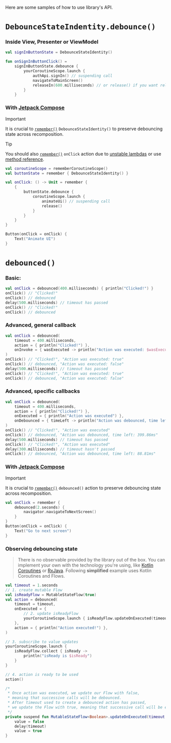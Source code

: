 Here are some samples of how to use library's API.

# `DebounceStateIndentity.debounce()`

### Inside View, Presenter or ViewModel

```kotlin
val signInButtonState = DebounceStateIdentity()

fun onSignInButtonClick() =
    signInButtonState.debounce {
        yourCoroutineScope.launch {
            authApi.signIn() // suspending call
            navigateToMainScreen()
            releaseIn(600.milliseconds) // or release() if you want release debouncing immediately
        }
    }
```

### With [Jetpack Compose](https://developer.android.com/jetpack/compose)

> [!IMPORTANT]
> It is crucial to [`remember()`](https://developer.android.com/jetpack/compose/state) `DebounceStateIdentity()` to preserve debouncing state across recomposition.

> [!TIP]
> You should also [`remember()`](https://developer.android.com/jetpack/compose/state) `onClick` action due to [unstable lambdas](https://multithreaded.stitchfix.com/blog/2022/08/05/jetpack-compose-recomposition/#:~:text=Gotcha%20%2D%20Unstable%20Lambdas) or use [method reference](https://docs.oracle.com/javase/tutorial/java/javaOO/methodreferences.html).

```kotlin
val coroutineScope = rememberCoroutineScope()
val buttonState = remember { DebounceStateIdentity() }

val onClick: () -> Unit = remember {
    {
        buttonState.debounce {
            coroutineScope.launch {
                animateUi() // suspending call
                release()
            }
        }
    }
}

Button(onClick = onClick) {
    Text("Animate UI")
}
```

# `debounced()`

### Basic:
```kotlin
val onClick = debounced(400.milliseconds) { println("Clicked!") }
onClick() // "Clicked!"
onClick() // debounced
delay(500.milliseconds) // timeout has passed
onClick() // "Clicked!"
onClick() // debounced
```

### Advanced, general callback
```kotlin
val onClick = debounced(
    timeout = 400.milliseconds,
    action = { println("Clicked!") },
    onInvoke = { wasExecuted -> println("Action was executed: $wasExecuted") },
)
onClick() // "Clicked!", "Action was executed: true"
onClick() // debounced, "Action was executed: false"
delay(500.milliseconds) // timeout has passed
onClick() // "Clicked!", "Action was executed: true"
onClick() // debounced, "Action was executed: false"
```

### Advanced, specific callbacks
```kotlin
val onClick = debounced(
    timeout = 400.milliseconds,
    action = { println("Clicked!") },
    onExecuted = { println("Action was executed") },
    onDebounced = { timeLeft -> println("Action was debounced, time left: $timeLeft") },
)
onClick() // "Clicked!", "Action was executed"
onClick() // debounced, "Action was debounced, time left: 399.86ms"
delay(500.milliseconds) // timeout has passed
onClick() // "Clicked!", "Action was executed"
delay(300.milliseconds) // timeout hasn't passed
onClick() // debounced, "Action was debounced, time left: 88.81ms"
```

### With [Jetpack Compose](https://developer.android.com/jetpack/compose)

> [!IMPORTANT]
> It is crucial to [`remember()`](https://developer.android.com/jetpack/compose/state) `debounced()` action to preserve debouncing state across recomposition.

```kotlin
val onClick = remember {
    debounced(2.seconds) {
        navigator.navigateToNextScreen()
    }
}
Button(onClick = onClick) {
    Text("Go to next screen")
}
```

### Observing debouncing state
> There is no observable provided by the library out of the box.
> You can implement your own with the technology you're using, like [Kotlin Coroutines](https://github.com/Kotlin/kotlinx.coroutines) or [RxJava](https://github.com/ReactiveX/RxJava).
> Following __simplified__ example uses Kotlin Coroutines and Flows.

```kotlin
val timeout = 1.seconds
// 1. create mutable Flow
val isReadyFlow = MutableStateFlow(true)
val action = debounced(
    timeout = timeout,
    onExecuted = {
        // 2. update isReadyFlow
        yourCoroutineScope.launch { isReadyFlow.updateOnExecuted(timeout) }
    },
    action = { println("Action executed!") },
)

// 3. subscribe to value updates
yourCoroutineScope.launch {
    isReadyFlow.collect { isReady ->
        println("isReady is $isReady")
    }
}

// 4. action is ready to be used
action()

/*
 * Once action was executed, we update our Flow with false,
 * meaning that successive calls will be debounced.
 * After timeout used to create a debounced action has passed,
 * we update the Flow with true, meaning that successive call will be executed.
 */
private suspend fun MutableStateFlow<Boolean>.updateOnExecuted(timeout: Duration) {
    value = false
    delay(timeout)
    value = true
}
```
